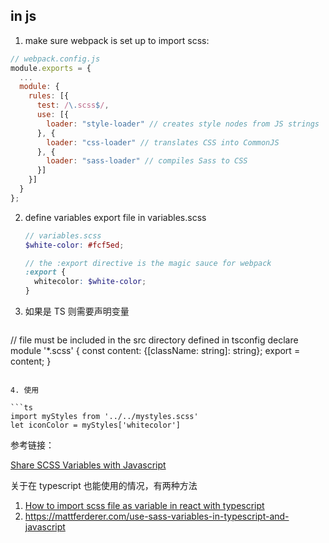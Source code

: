 ## in js
1. make sure webpack is set up to import scss:

  ```js
  // webpack.config.js
  module.exports = {
    ...
    module: {
      rules: [{
        test: /\.scss$/,
        use: [{
          loader: "style-loader" // creates style nodes from JS strings
        }, {
          loader: "css-loader" // translates CSS into CommonJS
        }, {
          loader: "sass-loader" // compiles Sass to CSS
        }]
      }]
    }
  };
  ```

2. define variables export file in variables.scss

   ```scss
   // variables.scss
   $white-color: #fcf5ed;
   
   // the :export directive is the magic sauce for webpack
   :export {
     whitecolor: $white-color;
   }
   ```
   
3. 如果是 TS 则需要声明变量

   ```ts
// file must be included in the src directory defined in tsconfig
   declare module '*.scss' {
     const content: {[className: string]: string};
     export = content;
   }
   ```

4. 使用

   ```ts
   import myStyles from '../../mystyles.scss'
   let iconColor = myStyles['whitecolor']
   ```

   

参考链接：

[Share SCSS Variables with Javascript](https://til.hashrocket.com/posts/sxbrscjuqu-share-scss-variables-with-javascript) 

关于在 typescript 也能使用的情况，有两种方法

1. [How to import scss file as variable in react with typescript](https://stackoverflow.com/questions/51038522/how-to-import-scss-file-as-variable-in-react-with-typescript) 
2. https://mattferderer.com/use-sass-variables-in-typescript-and-javascript
